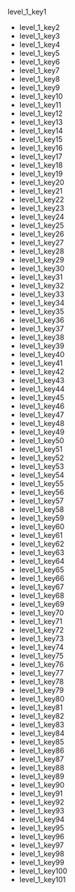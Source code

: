 level_1_key1
- level_1_key2
- level_1_key3
- level_1_key4
- level_1_key5
- level_1_key6
- level_1_key7
- level_1_key8
- level_1_key9
- level_1_key10
- level_1_key11
- level_1_key12
- level_1_key13
- level_1_key14
- level_1_key15
- level_1_key16
- level_1_key17
- level_1_key18
- level_1_key19
- level_1_key20
- level_1_key21
- level_1_key22
- level_1_key23
- level_1_key24
- level_1_key25
- level_1_key26
- level_1_key27
- level_1_key28
- level_1_key29
- level_1_key30
- level_1_key31
- level_1_key32
- level_1_key33
- level_1_key34
- level_1_key35
- level_1_key36
- level_1_key37
- level_1_key38
- level_1_key39
- level_1_key40
- level_1_key41
- level_1_key42
- level_1_key43
- level_1_key44
- level_1_key45
- level_1_key46
- level_1_key47
- level_1_key48
- level_1_key49
- level_1_key50
- level_1_key51
- level_1_key52
- level_1_key53
- level_1_key54
- level_1_key55
- level_1_key56
- level_1_key57
- level_1_key58
- level_1_key59
- level_1_key60
- level_1_key61
- level_1_key62
- level_1_key63
- level_1_key64
- level_1_key65
- level_1_key66
- level_1_key67
- level_1_key68
- level_1_key69
- level_1_key70
- level_1_key71
- level_1_key72
- level_1_key73
- level_1_key74
- level_1_key75
- level_1_key76
- level_1_key77
- level_1_key78
- level_1_key79
- level_1_key80
- level_1_key81
- level_1_key82
- level_1_key83
- level_1_key84
- level_1_key85
- level_1_key86
- level_1_key87
- level_1_key88
- level_1_key89
- level_1_key90
- level_1_key91
- level_1_key92
- level_1_key93
- level_1_key94
- level_1_key95
- level_1_key96
- level_1_key97
- level_1_key98
- level_1_key99
- level_1_key100
- level_1_key101
